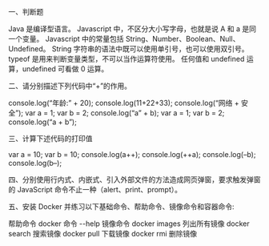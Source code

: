
一、判断题

Java 是编译型语言。
Javascript 中，不区分大小写字母，也就是说 A 和 a 是同一个变量。
Javascript 中的常量包括 String、Number、Boolean、Null、Undefined。
String 字符串的语法中既可以使用单引号，也可以使用双引号。
typeof 是用来判断变量类型，不可以当作运算符使用。
任何值和 undefined 运算，undefined 可看做 0 运算。

二、请分别描述下列代码中“+”的作用。

console.log(“年龄:” + 20);
console.log(11+22+33);
console.log(“网络 + 安全”);
var a = 1;
var b = 2;
console.log(“a” + b);
var a = 1;
var b = 2;
console.log(“a + b”);

三、计算下述代码的打印值

var a = 10;
var b = 10;
console.log(a++);
console.log(++a);
console.log(–b);
console.log(b–);

四、分别使用行内式、内嵌式、引入外部文件的方法造成网页弹窗，要求触发弹窗的 JavaScript 命令不止一种（alert、print、prompt）。

五、安装 Docker 并练习以下基础命令、帮助命令、镜像命令和容器命令:

帮助命令
docker 命令 --help
镜像命令
docker images 列出所有镜像
docker search 搜索镜像
docker pull 下载镜像
docker rmi 删除镜像


